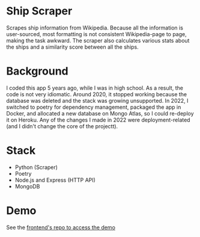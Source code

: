 # Ship Scraper
Scrapes ship information from Wikipedia. 
Because all the information is user-sourced, most formatting is not consistent Wikipedia-page to page, making the task awkward.
The scraper also calculates various stats about the ships and a similarity score between all the ships.

# Background
I coded this app 5 years ago, while I was in high school.
As a result, the code is not very idiomatic.
Around 2020, it stopped working because the database was deleted and the stack was growing unsupported.
In 2022, I switched to poetry for dependency management, packaged the app in Docker, and allocated a new database on Mongo Atlas, so I could re-deploy it on Heroku.
Any of the changes I made in 2022 were deployment-related (and I didn't change the core of the projectt).

# Stack
- Python (Scraper)
- Poetry
- Node.js and Express (HTTP API)
- MongoDB

# Demo
See the [frontend's repo to access the demo](https://github.com/Navbryce/ABoat)
